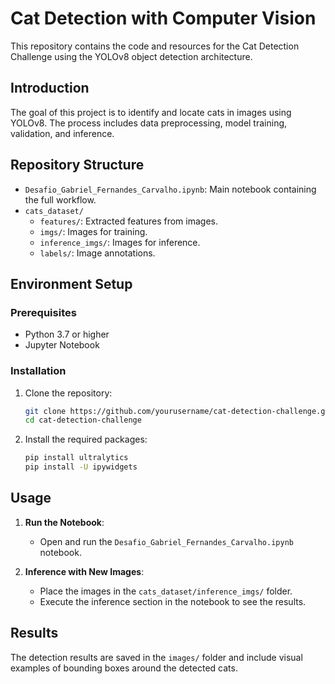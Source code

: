 # Cat Detection with Computer Vision

This repository contains the code and resources for the Cat Detection Challenge using the YOLOv8 object detection architecture.

## Introduction

The goal of this project is to identify and locate cats in images using YOLOv8. The process includes data preprocessing, model training, validation, and inference.

## Repository Structure

- `Desafio_Gabriel_Fernandes_Carvalho.ipynb`: Main notebook containing the full workflow.
- `cats_dataset/`
  - `features/`: Extracted features from images.
  - `imgs/`: Images for training.
  - `inference_imgs/`: Images for inference.
  - `labels/`: Image annotations.

## Environment Setup

### Prerequisites

- Python 3.7 or higher
- Jupyter Notebook

### Installation

1. Clone the repository:
    ```bash
    git clone https://github.com/yourusername/cat-detection-challenge.git
    cd cat-detection-challenge
    ```

2. Install the required packages:
    ```bash
    pip install ultralytics
    pip install -U ipywidgets
    ```

## Usage

1. **Run the Notebook**:
   - Open and run the `Desafio_Gabriel_Fernandes_Carvalho.ipynb` notebook.

2. **Inference with New Images**:
    - Place the images in the `cats_dataset/inference_imgs/` folder.
    - Execute the inference section in the notebook to see the results.

## Results

The detection results are saved in the `images/` folder and include visual examples of bounding boxes around the detected cats.
